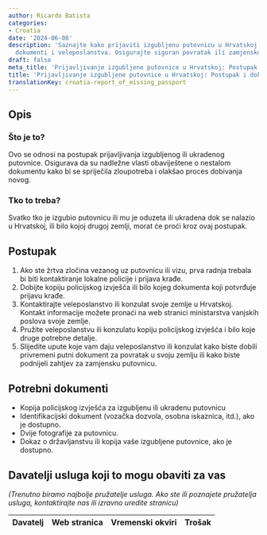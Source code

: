 ```yaml
---
author: Ricardo Batista
categories:
- Croatia
date: '2024-06-08'
description: 'Saznajte kako prijaviti izgubljenu putovnicu u Hrvatskoj: koraci, potrebni
  dokumenti i veleposlanstva. Osigurajte siguran povratak ili zamjensku putovnicu.'
draft: false
meta_title: 'Prijavljivanje izgubljene putovnice u Hrvatskoj: Postupak i dokumenti'
title: 'Prijavljivanje izgubljene putovnice u Hrvatskoj: Postupak i dokumenti'
translationKey: croatia-report_of_missing_passport
---
```



## Opis
### Što je to?
Ovo se odnosi na postupak prijavljivanja izgubljenog ili ukradenog putovnice. Osigurava da su nadležne vlasti obaviještene o nestalom dokumentu kako bi se spriječila zloupotreba i olakšao proces dobivanja novog.

### Tko to treba?
Svatko tko je izgubio putovnicu ili mu je oduzeta ili ukradena dok se nalazio u Hrvatskoj, ili bilo kojoj drugoj zemlji, morat će proći kroz ovaj postupak.

## Postupak
1. Ako ste žrtva zločina vezanog uz putovnicu ili vizu, prva radnja trebala bi biti kontaktiranje lokalne policije i prijava krađe.
2. Dobijte kopiju policijskog izvješća ili bilo kojeg dokumenta koji potvrđuje prijavu krađe.
3. Kontaktirajte veleposlanstvo ili konzulat svoje zemlje u Hrvatskoj. Kontakt informacije možete pronaći na web stranici ministarstva vanjskih poslova svoje zemlje.
4. Pružite veleposlanstvu ili konzulatu kopiju policijskog izvješća i bilo koje druge potrebne detalje.
5. Slijedite upute koje vam daju veleposlanstvo ili konzulat kako biste dobili privremeni putni dokument za povratak u svoju zemlju ili kako biste podnijeli zahtjev za zamjensku putovnicu.

## Potrebni dokumenti
- Kopija policijskog izvješća za izgubljenu ili ukradenu putovnicu
- Identifikacijski dokument (vozačka dozvola, osobna iskaznica, itd.), ako je dostupno.
- Dvije fotografije za putovnicu.
- Dokaz o državljanstvu ili kopija vaše izgubljene putovnice, ako je dostupno.

## Davatelji usluga koji to mogu obaviti za vas

_(Trenutno biramo najbolje pružatelje usluga. Ako ste ili poznajete pružatelja usluga, kontaktirajte nas ili izravno uredite stranicu)_

| Davatelj | Web stranica | Vremenski okviri | Trošak |
| --------------- | --------------- | :-------------: | :-------------: |